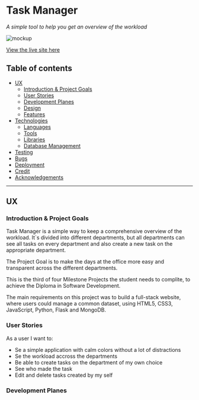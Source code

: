 # Task Manager #
_A simple tool to help you get an overview of the workload_

![mockup](#)

[View the live site here](#)

## Table of contents ##

* [UX](#ux)
    * [Introduction & Project Goals](#introduction--project-goals)
    * [User Stories](#user-stories)
    * [Development Planes](#development-planes)
    * [Design](#design)
    * [Features](#features)
* [Technologies](#technologies)
    * [Languages](#languages)
    * [Tools](#tools)
    * [Libraries](#libraries)
    * [Database Management](#database-management)
* [Testing](#testing)
* [Bugs](#bugs)
* [Deployment](#deployment)
* [Credit](#credit)
* [Acknowledgements](#acknowledgements)
---

## UX ##

### Introduction & Project Goals ###

Task Manager is a simple way to keep a comprehensive overview of the workload. It`s divided into different departments, but all departments can see all tasks on every department and also create a new task on the appropriate department.

The Project Goal is to make the days at the office more easy and transparent across the different departments. 

This is the third of four Milestone Projects the student needs to complite, to achieve the Diploma in Software Development.

The main requirements on this project was to build a full-stack website, where users could manage a common dataset, using HTML5, CSS3, JavaScript, Python, Flask and MongoDB.

### User Stories ###

As a user I want to:
* Se a simple application with calm colors without a lot of distractions
* Se the workload accross the departments
* Be able to create tasks on the department of my own choice
* See who made the task 
* Edit and delete tasks created by my self

### Development Planes ###


